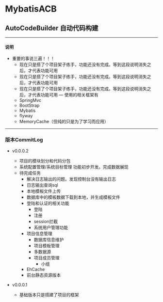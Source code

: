 # MybatisACB
## AutoCodeBuilder 自动代码构建
---
#### 说明
- 重要的事说三遍！！！
    - 现在只是搭了个项目架子练手，功能还没有完成。等到这段说明消失之后，才代表功能可用
    - 现在只是搭了个项目架子练手，功能还没有完成。等到这段说明消失之后，才代表功能可用
    - 现在只是搭了个项目架子练手，功能还没有完成。等到这段说明消失之后，才代表功能可用
— 使用的相关框架有
    - SpringMvc
    - BootStrap
    - Mybatis
    - flyway
    - MemoryCache（但纯的只是为了学习而应用）
---
### 版本CommitLog

- v0.0.0.2
    - 项目的模块划分和代码分包
    - 系统配置管理/系统目标管理 功能初步开发。完成数据展现
    - 待完成任务
        - 解决日志输出的问题。发现控制台没有输出日志
        - 日志输出查询sql
        - 本地模板文件上传
        - 数据库中的模板数据下载到本地，并生成模板文件
        - 登陆和认证的相关功能
            - 登陆
            - 注册
            - session拦截
            - 系统用户管理功能
        - 项目信息管理
            - 数据库信息维护
            - 项目模板管理
            - 多数据源
            - 项目成员管理
                - 小组
        - EhCache
        - 前台静态资源版本

- v0.0.0.1
    - 基础版本只是搭建了项目的框架
